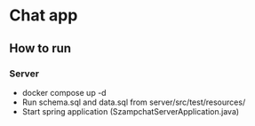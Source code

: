 # Chat app
## How to run
### Server
- docker compose up -d
- Run schema.sql and data.sql from server/src/test/resources/
- Start spring application (SzampchatServerApplication.java)
